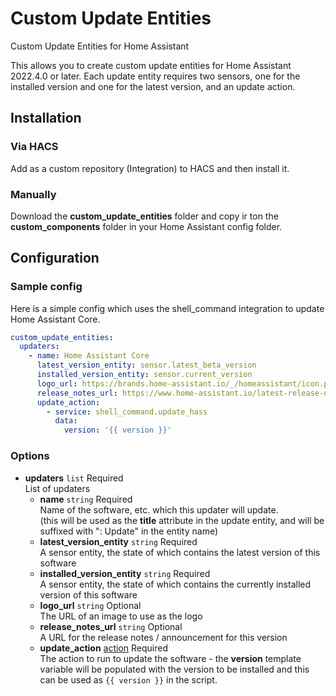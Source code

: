 # Custom Update Entities
Custom Update Entities for Home Assistant

This allows you to create custom update entities for Home Assistant 2022.4.0 or later.
Each update entity requires two sensors, one for the installed version and one for the latest version, and an update action.

## Installation

### Via HACS

Add as a custom repository (Integration) to HACS and then install it.

### Manually

Download the **custom_update_entities** folder and copy ir ton the **custom_components** folder in your Home Assistant config folder.

## Configuration

### Sample config

Here is a simple config which uses the shell_command integration to update Home Assistant Core.

```yaml
custom_update_entities:
  updaters:
    - name: Home Assistant Core
      latest_version_entity: sensor.latest_beta_version
      installed_version_entity: sensor.current_version
      logo_url: https://brands.home-assistant.io/_/homeassistant/icon.png
      release_notes_url: https://www.home-assistant.io/latest-release-notes/
      update_action:
        - service: shell_command.update_hass
          data:
            version: '{{ version }}'
```

### Options

* **updaters** `list` Required  
List of updaters
    * **name** `string` Required  
      Name of the software, etc. which this updater will update.  
      (this will be used as the **title** attribute in the update entity, and will be suffixed with ": Update" in the entity name)
    * **latest_version_entity** `string` Required  
      A sensor entity, the state of which contains the latest version of this software
    * **installed_version_entity** `string` Required  
      A sensor entity, the state of which contains the currently installed version of this software
    * **logo_url** `string` Optional  
      The URL of an image to use as the logo
    * **release_notes_url** `string` Optional  
      A URL for the release notes / announcement for this version
    * **update_action** [action](https://www.home-assistant.io/docs/scripts/) Required  
      The action to run to update the software - the **version** template variable will be populated with the version to be installed and this can be used as `{{ version }}` in the script.
